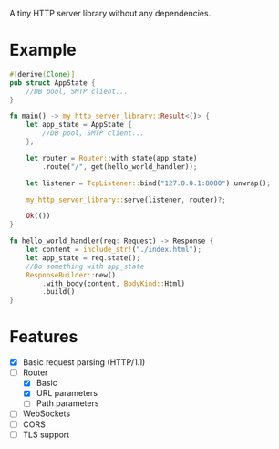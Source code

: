 A tiny HTTP server library without any dependencies.

# Example

```rust
#[derive(Clone)]
pub struct AppState {
    //DB pool, SMTP client...
}

fn main() -> my_http_server_library::Result<()> {
    let app_state = AppState {
        //DB pool, SMTP client...
    };

    let router = Router::with_state(app_state)
        .route("/", get(hello_world_handler));

    let listener = TcpListener::bind("127.0.0.1:8080").unwrap();

    my_http_server_library::serve(listener, router)?;

    Ok(())
}

fn hello_world_handler(req: Request) -> Response {
    let content = include_str!("./index.html");
    let app_state = req.state();
    //Do something with app_state
    ResponseBuilder::new()
        .with_body(content, BodyKind::Html)
        .build()
}
```

# Features

- [x] Basic request parsing (HTTP/1.1)
- [ ] Router
  - [x] Basic
  - [x] URL parameters
  - [ ] Path parameters
- [ ] WebSockets
- [ ] CORS
- [ ] TLS support
